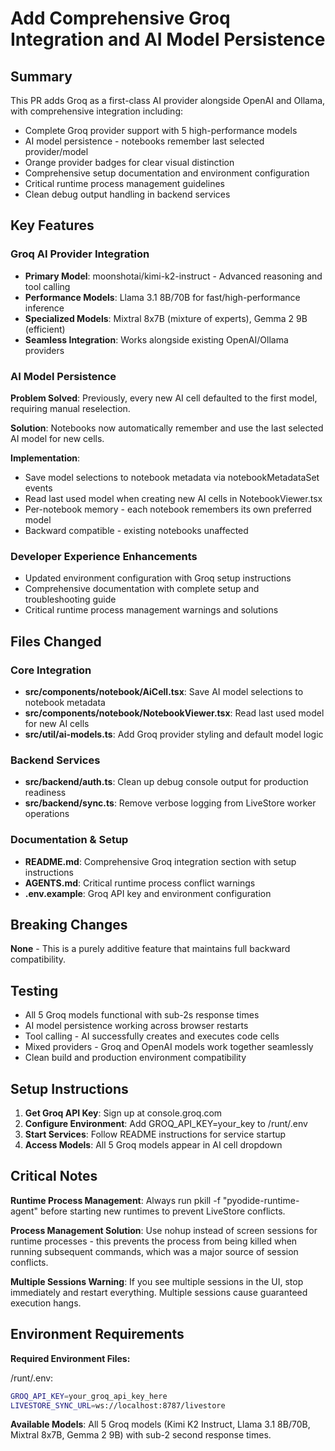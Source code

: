 # Add Comprehensive Groq Integration and AI Model Persistence

## Summary

This PR adds Groq as a first-class AI provider alongside OpenAI and Ollama, with comprehensive integration including:

- Complete Groq provider support with 5 high-performance models
- AI model persistence - notebooks remember last selected provider/model  
- Orange provider badges for clear visual distinction
- Comprehensive setup documentation and environment configuration
- Critical runtime process management guidelines
- Clean debug output handling in backend services

## Key Features

### Groq AI Provider Integration
- **Primary Model**: moonshotai/kimi-k2-instruct - Advanced reasoning and tool calling
- **Performance Models**: Llama 3.1 8B/70B for fast/high-performance inference  
- **Specialized Models**: Mixtral 8x7B (mixture of experts), Gemma 2 9B (efficient)
- **Seamless Integration**: Works alongside existing OpenAI/Ollama providers

### AI Model Persistence
**Problem Solved**: Previously, every new AI cell defaulted to the first model, requiring manual reselection.

**Solution**: Notebooks now automatically remember and use the last selected AI model for new cells.

**Implementation**: 
- Save model selections to notebook metadata via notebookMetadataSet events
- Read last used model when creating new AI cells in NotebookViewer.tsx
- Per-notebook memory - each notebook remembers its own preferred model
- Backward compatible - existing notebooks unaffected

### Developer Experience Enhancements
- Updated environment configuration with Groq setup instructions
- Comprehensive documentation with complete setup and troubleshooting guide
- Critical runtime process management warnings and solutions

## Files Changed

### Core Integration
- **src/components/notebook/AiCell.tsx**: Save AI model selections to notebook metadata
- **src/components/notebook/NotebookViewer.tsx**: Read last used model for new AI cells
- **src/util/ai-models.ts**: Add Groq provider styling and default model logic

### Backend Services
- **src/backend/auth.ts**: Clean up debug console output for production readiness
- **src/backend/sync.ts**: Remove verbose logging from LiveStore worker operations

### Documentation & Setup
- **README.md**: Comprehensive Groq integration section with setup instructions
- **AGENTS.md**: Critical runtime process conflict warnings
- **.env.example**: Groq API key and environment configuration

## Breaking Changes

**None** - This is a purely additive feature that maintains full backward compatibility.

## Testing

- All 5 Groq models functional with sub-2s response times
- AI model persistence working across browser restarts  
- Tool calling - AI successfully creates and executes code cells
- Mixed providers - Groq and OpenAI models work together seamlessly
- Clean build and production environment compatibility

## Setup Instructions

1. **Get Groq API Key**: Sign up at console.groq.com
2. **Configure Environment**: Add GROQ_API_KEY=your_key to /runt/.env 
3. **Start Services**: Follow README instructions for service startup
4. **Access Models**: All 5 Groq models appear in AI cell dropdown

## Critical Notes

**Runtime Process Management**: Always run pkill -f "pyodide-runtime-agent" before starting new runtimes to prevent LiveStore conflicts.

**Process Management Solution**: Use nohup instead of screen sessions for runtime processes - this prevents the process from being killed when running subsequent commands, which was a major source of session conflicts.

**Multiple Sessions Warning**: If you see multiple sessions in the UI, stop immediately and restart everything. Multiple sessions cause guaranteed execution hangs.

## Environment Requirements

**Required Environment Files:**

/runt/.env:
```bash
GROQ_API_KEY=your_groq_api_key_here
LIVESTORE_SYNC_URL=ws://localhost:8787/livestore
```

**Available Models**: All 5 Groq models (Kimi K2 Instruct, Llama 3.1 8B/70B, Mixtral 8x7B, Gemma 2 9B) with sub-2 second response times.